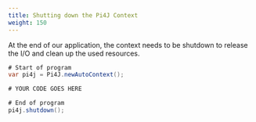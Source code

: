 ```yaml
---
title: Shutting down the Pi4J Context
weight: 150
---
```


At the end of our application, the context needs to be shutdown to release the I/O and clean up the used resources.

```java
# Start of program
var pi4j = Pi4J.newAutoContext();

# YOUR CODE GOES HERE

# End of program
pi4j.shutdown();
```